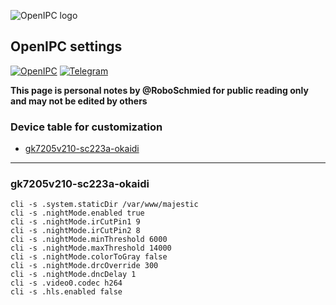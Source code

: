 ![OpenIPC logo][logo]

## OpenIPC settings

[![OpenIPC][site]][site_basic]  [![Telegram][chat]][telegram_en]

**This page is personal notes by @RoboSchmied for public reading only and may not be edited by others**

### Device table for customization

* [gk7205v210-sc223a-okaidi](#gk7205v210-sc223a-okaidi)


-------


### gk7205v210-sc223a-okaidi 


```
cli -s .system.staticDir /var/www/majestic
cli -s .nightMode.enabled true
cli -s .nightMode.irCutPin1 9
cli -s .nightMode.irCutPin2 8
cli -s .nightMode.minThreshold 6000
cli -s .nightMode.maxThreshold 14000
cli -s .nightMode.colorToGray false
cli -s .nightMode.drcOverride 300
cli -s .nightMode.dncDelay 1
cli -s .video0.codec h264
cli -s .hls.enabled false
```


[logo]: https://openipc.org/assets/openipc-logo-black.svg
[chat]: https://openipc.org/images/telegram_button.svg
[site]: https://openipc.org/images/openipc_button.svg
[site_basic]: https://openipc.org
[telegram_en]: https://t.me/OpenIPC
